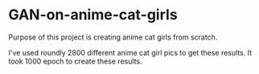 # GAN-on-anime-cat-girls
Purpose of this project is creating anime cat girls from scratch.

I've used roundly 2800 different anime cat girl pics to get these results.
It took 1000 epoch to create these results.
